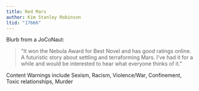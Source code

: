 ```yaml
---
title: Red Mars
author: Kim Stanley Robinson
ltid: "17666"
---
```


Blurb from a JoCoNaut:

> "It won the Nebula Award for Best Novel and has good ratings online. A
> futuristic story about settling and terraforming Mars. I’ve had it for a while
> and would be interested to hear what everyone thinks of it."

Content Warnings include Sexism, Racism, Violence/War, Confinement, Toxic
relationships, Murder

